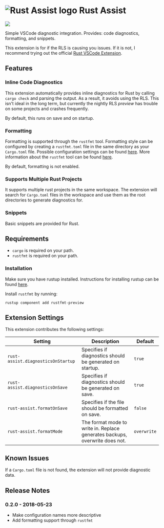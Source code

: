 # ![Rust Assist logo](https://github.com/mooman219/rust-assist/blob/master/logo.png?raw=true) Rust Assist
[![](https://vsmarketplacebadge.apphb.com/version/mooman219.rust-assist.svg)](https://marketplace.visualstudio.com/items?itemName=mooman219.rust-assist)

Simple VSCode diagnostic integration. Provides: code diagnostics, formatting, and snippets.

This extension is for if the RLS is causing you issues. If it is not, I recommend trying out the official [Rust VSCode Extension](https://marketplace.visualstudio.com/items?itemName=rust-lang.rust).

## Features

### Inline Code Diagnostics

This extension automatically provides inline diagnostics for Rust by calling `cargo check` and parsing the output. As a result, it avoids using the RLS. This isn't ideal in the long term, but currently the nightly RLS _preview_ has trouble on some projects and crashes frequently.

By default, this runs on save and on startup.

### Formatting

Formatting is supported through the `rustfmt` tool. Formatting style can be configured by creating a `rustfmt.toml` file in the same directory as your `Cargo.toml` file. Possible configuration settings can be found [here](https://github.com/rust-lang-nursery/rustfmt/blob/master/Configurations.md). More information about the `rustfmt` tool can be found [here](https://github.com/rust-lang-nursery/rustfmt).

By default, formatting is not enabled.

### Supports Multiple Rust Projects

It supports multiple rust projects in the same workspace. The extension will search for `Cargo.toml` files in the workspace and use them as the root directories to generate diagnostics for.

### Snippets

Basic snippets are provided for Rust.

## Requirements

* `cargo` is required on your path.
* `rustfmt` is required on your path.

### Installation

Make sure you have rustup installed. Instructions for installing rustup can be found [here](https://rustup.rs/).

Install `rustfmt` by running:

```
rustup component add rustfmt-preview
```

## Extension Settings

This extension contributes the following settings:

| Setting                            | Description                                                                 | Default     |
| ---------------------------------- | --------------------------------------------------------------------------- | ----------- |
| `rust-assist.diagnosticsOnStartup` | Specifies if diagnostics should be generated on startup.                    | `true`      |
| `rust-assist.diagnosticsOnSave`    | Specifies if diagnostics should be generated on save.                       | `true`      |
| `rust-assist.formatOnSave`         | Specifies if the file should be formatted on save.                          | `false`     |
| `rust-assist.formatMode`           | The format mode to write in. Replace generates backups, overwrite does not. | `overwrite` |

## Known Issues

If a `Cargo.toml` file is not found, the extension will not provide diagnostic data.

## Release Notes

### 0.2.0 - 2018-05-23
- Make configuration names more descriptive
- Add formatting support through `rustfmt`

